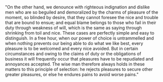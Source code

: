 "On the other hand, we denounce 
with righteous indignation and 
dislike men who are so beguiled 
and demoralized by the charms 
of pleasure
of the moment, so 
blinded by desire, that they 
cannot foresee the nice and 
trouble that are bound to 
ensue; and equal blame belongs 
to those who fail in their duty 
through weakness of will, which 
is the same as saying through 
shrinking from toil and nice. 
These cases are perfectly 
simple and easy to distinguish. 
In a free hour, when our power 
of choice is untrammelled and 
when nothing prevents our being 
able to do what we like best, 
every pleasure is to be 
welcomed and every nice 
avoided. But in certain 
circumstances and owing to the 
claims of duty or the 
obligations of business it will 
frequently occur that pleasures 
have to be repudiated and 
annoyances accepted. The wise 
man therefore always holds in 
these matters to this principle 
of selection: he rejects 
pleasures to secure other 
greater pleasures, or else he 
endures pains to avoid worse 
pains."